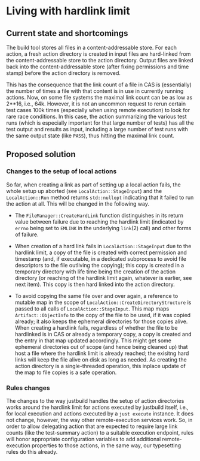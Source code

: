# Living with hardlink limit

## Current state and shortcomings

The build tool stores all files in a content-addressable store.
For each action, a fresh action directory is created in input files
are hard-linked from the content-addressable store to the action
directory. Output files are linked back into the content-addressable
store (after fixing permissions and time stamp) before the action
directory is removed.

This has the consequence that the link count of a file in CAS
is (essentially) the number of times a file with that content is
in use in currently running actions. Now, on some file systems
the maximal link count can be as low as 2**16, i.e., 64k. However,
it is not an uncommon request to rerun certain test cases 100k
times (especially when using remote execution) to look for rare
race conditions. In this case, the action summarizing the various
test runs (which is especially important for that large number of
tests) has all the test output and results as input, including a
large number of test runs with the same output state (like `PASS`),
thus hitting the maximal link count.

## Proposed solution

### Changes to the setup of local actions

So far, when creating a link as part of setting up a local action
fails, the whole setup up aborted (see `LocalAction::StageInput`)
and the `LocalAction::Run` method returns `std::nullopt` indicating
that it failed to run the action at all. This will be changed in
the following way.

 - The `FileManager::CreateHardLink` function distinguishes in
   its return value between failure due to reaching the hardlink
   limit (indicated by `errno` being set to `EMLINK` in the underlying
   `link`(2) call) and other forms of failure.

 - When creation of a hard link fails in `LocalAction::StageInput`
   due to the hardlink limit, a copy of the file is created with
   correct permission and timestamp (and, if executable, in a dedicated
   subprocess to avoid file descriptors to the file outliving the
   copying); this copy is created in a temporary directory with life
   time being the creation of the action directory (or reaching of
   the hardlink limit again, whatever is earlier, see next item).
   This copy is then hard linked into the action directory.

 - To avoid copying the same file over and over again, a reference to
   mutable map in the scope of `LocalAction::CreateDirectoryStructure`
   is passed to all calls of `LocalAction::StageInput`. This map maps
   `Artifact::ObjectInfo` to the copy of the file to be used, if it
   was copied already; it also keeps the ephemeral directories for
   those copies alive. When creating a hardlink fails, regardless
   of whether the file to be hardlinked is in CAS or already a
   temporary copy, a copy is created and the entry in that map
   updated accordingly. This might get some ephemeral directories
   out of scope (and hence being cleaned up) that host a file where
   the hardlink limit is already reached; the exisitng hard links
   will keep the file alive on disk as long as needed. As creating
   the action directory is a single-threaded operation, this inplace
   update of the map to file copies is a safe operation.

### Rules changes

The changes to the way justbuild handles the setup of action
directories works around the hardlink limit for actions executed
by justbuild itself, i.e., for local execution and actions executed
by a `just execute` instance. It does not change, however, the
way other remote-execution services work. So, in order to allow
delegating action that are expected to require large link counts (like
the test-summary action) to a suitable execution endpoint, rules
will honor appropriate configuration variables to add additional
remote-execution properties to those actions, in the same way, our
typesetting rules do this already.
